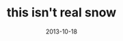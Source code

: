---
layout: base.njk
title : 'this isn&#39;t real snow' 
view_title : 'this isn&#39;t real snow' 
year : '2013' 
date : '2013-10-18' 
img_file : '/drawing/thisisntrealsnow.png' 
html_file : 'thisisntrealsnow' 
next_html : 'notquitethere.html' 
year_order : '36' 
permalink : "title/{{html_file}}.html"
---
